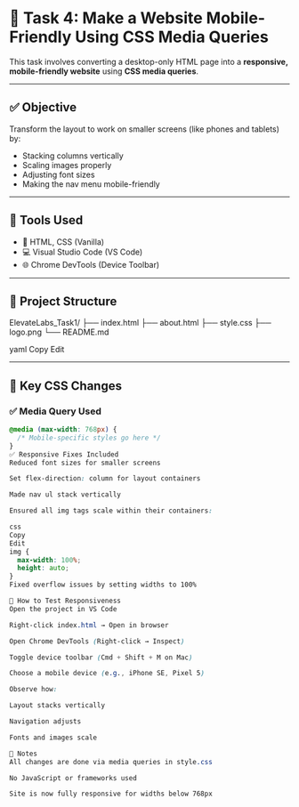 # 📱 Task 4: Make a Website Mobile-Friendly Using CSS Media Queries

This task involves converting a desktop-only HTML page into a **responsive, mobile-friendly website** using **CSS media queries**.

---

## ✅ Objective

Transform the layout to work on smaller screens (like phones and tablets) by:
- Stacking columns vertically
- Scaling images properly
- Adjusting font sizes
- Making the nav menu mobile-friendly

---

## 🧰 Tools Used

- 🧠 HTML, CSS (Vanilla)
- 💻 Visual Studio Code (VS Code)
- 🌐 Chrome DevTools (Device Toolbar)

---

## 📁 Project Structure

ElevateLabs_Task1/
├── index.html
├── about.html
├── style.css
├── logo.png
└── README.md

yaml
Copy
Edit

---

## 🧩 Key CSS Changes

### ✅ Media Query Used
```css
@media (max-width: 768px) {
  /* Mobile-specific styles go here */
}
✅ Responsive Fixes Included
Reduced font sizes for smaller screens

Set flex-direction: column for layout containers

Made nav ul stack vertically

Ensured all img tags scale within their containers:

css
Copy
Edit
img {
  max-width: 100%;
  height: auto;
}
Fixed overflow issues by setting widths to 100%

🧪 How to Test Responsiveness
Open the project in VS Code

Right-click index.html → Open in browser

Open Chrome DevTools (Right-click → Inspect)

Toggle device toolbar (Cmd + Shift + M on Mac)

Choose a mobile device (e.g., iPhone SE, Pixel 5)

Observe how:

Layout stacks vertically

Navigation adjusts

Fonts and images scale

📌 Notes
All changes are done via media queries in style.css

No JavaScript or frameworks used

Site is now fully responsive for widths below 768px
